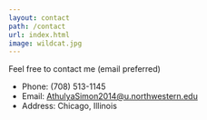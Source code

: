 ```yaml
---
layout: contact
path: /contact
url: index.html
image: wildcat.jpg
---
```


Feel free to contact me (email preferred)

* Phone: (708) 513-1145
* Email: AthulyaSimon2014@u.northwestern.edu
* Address: Chicago, Illinois


